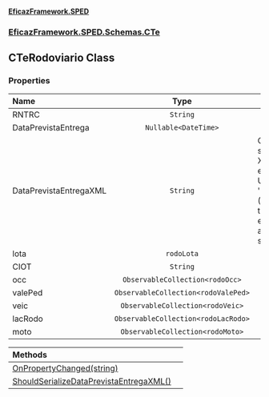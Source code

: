 #### [EficazFramework.SPED](EficazFrameworkSPED.md 'EficazFramework SPED')
### [EficazFramework.SPED.Schemas.CTe](EficazFramework.SPED.Schemas.CTe.md 'EficazFramework.SPED.Schemas.CTe')

## CTeRodoviario Class
### Properties

| Name | Type | |
| :--- | :---: | :--- |
| RNTRC | `String` |  |
| DataPrevistaEntrega | `Nullable<DateTime>` |  |
| DataPrevistaEntregaXML | `String` | Campo em formato string para escrita do XML no padrão exigido pela NF-e            Utilize o campo 'DataPrevistaEntrega' (Date?) para trabalho. Ambos estarão            automaticamente em sincronia |
| lota | `rodoLota` |  |
| CIOT | `String` |  |
| occ | `ObservableCollection<rodoOcc>` |  |
| valePed | `ObservableCollection<rodoValePed>` |  |
| veic | `ObservableCollection<rodoVeic>` |  |
| lacRodo | `ObservableCollection<rodoLacRodo>` |  |
| moto | `ObservableCollection<rodoMoto>` |  |

| Methods | |
| :--- | :--- |
| [OnPropertyChanged(string)](EficazFramework.SPED.Schemas.CTe/CTeRodoviario/OnPropertyChanged(string).md 'EficazFramework.SPED.Schemas.CTe.CTeRodoviario.OnPropertyChanged(string)') | |
| [ShouldSerializeDataPrevistaEntregaXML()](EficazFramework.SPED.Schemas.CTe/CTeRodoviario/ShouldSerializeDataPrevistaEntregaXML().md 'EficazFramework.SPED.Schemas.CTe.CTeRodoviario.ShouldSerializeDataPrevistaEntregaXML()') | |
